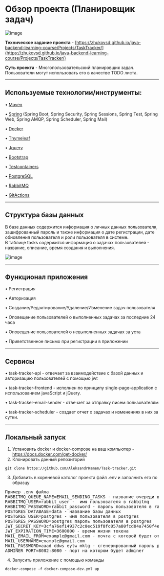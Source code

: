 # Обзор проекта (Планировщик задач) #
![image](https://github.com/AleksandrKamen/Task-tracker/assets/144233016/51b182f9-00e4-499e-819c-10776a2afb9b)

**Техническое задание проекта** -  [https://zhukovsd.github.io/java-backend-learning-course/Projects/TaskTracker/](https://zhukovsd.github.io/java-backend-learning-course/Projects/TaskTracker/)

**Суть проекта** - Многопользовательский планировщик задач. Пользователи могут использовать его в качестве TODO листа.

---

## Используемые технологии/инструменты: ##

•	[Maven](https://maven.apache.org/)   

•	[Spring](https://spring.io/projects/spring-boot) (Spring Boot, Spring Security, Spring Sessions, Spring Test, Spring Web, Spring AMQP, Spring Scheduler, Spring Mail) 

•	[Docker](https://www.docker.com/)

•	[Thymeleaf](https://www.thymeleaf.org/)

•	[Jquery](https://jquery.com/)

•	[Bootstrap](https://getbootstrap.com/)

•	[Testcontainers](https://testcontainers.com/)

•	[PostgreSQL](https://www.postgresql.org/)

•	[RabbitMQ](https://www.rabbitmq.com/)

•	[GitActions](https://docs.github.com/ru/actions)

---

## Структура базы данных ##

В базе данных содержится информация о личных данных пользователя, зашифрованный пароль и также информация о дате регистрации, дате обновления пользователя и роли пользователя в системе.  
В таблице tasks содержится информация о задачах пользователей - название, описание, время создания и выполнения. 

![image](https://github.com/AleksandrKamen/Task-tracker/assets/144233016/60984b46-902f-4844-80e5-a8b1a9dee719)

---


## Функционал приложения ##

• Регистрация

• Авторизация

• Создание/Редактирование/Удаление/Изменение задач пользователя

• Оповещение пользователей о выполненных задачах за последние 24 часа 

• Оповещение пользователей о невыполненных задачах  за уста

• Приветственное письмо при регистрации в приложении

---

## Сервисы ##

• task-tracker-api - отвечает за взаимодействие с базой данных и авторизацию пользователей с помощью jwt

• task-tracker-frontend - исполнен по принципу single-page-application с использованием javaScript и jQuery.

• task-tracker-email-sender - отвечает за отправку писем пользователям

• task-tracker-scheduler - создает отчет о задачах и изменениях в них за сутки.

---

## Локальный запуск ##

1. Установить docker и docker-compose на ваш компьютер - https://docs.docker.com/get-docker/
2. Клонировать данный репозиторий
```
git clone https://github.com/AleksandrKamen/Task-tracker.git
```
3. Добавить в кореневой католог проекта файл .env и заполнить его по образцу 
<pre>
Пример .env файла  
RABBITMQ_QUEUE_NAME=EMAIL_SENDING_TASKS - название очереди в rabbitmq
RABBITMQ_USER=rabbit_user -  имя пользователя в rabbitmq
RABBITMQ_PASSWORD=rabbit_password - пароль пользователя в rabbitmq
POSTGRES_DATABASE=data - название базы данных 
POSTGRES_USER=postgres - имя пользователя в postgres
POSTGRES_PASSWORD=postgres пароль пользователя в postgres
JWT_SECRET_KEY=3cfa76ef14937c2c0ec519f8fc057a80fcd04a7450f4e1bcd0a7567c272e007b - пример секретного ключа для подписи jwt токена 
JWT_EXPIRATION_TIME=3600000 - время жизни токена  
MAIL_EMAIL_FROM=example@gmail.com - почта с которой будет отправлять сообщения 
MAIL_USERNAME=example@gmail.com
MAIL_PASSWORD=aaad ddws eytw mklg - сгенерированный пароль для вашей почты 
ADMINER_PORT=8082:8080 - порт на котором будет adminer
</pre>
4. Запусить приложение с помощью команды
```
docker-compose -f docker-compose-dev.yml up
``` 

  

